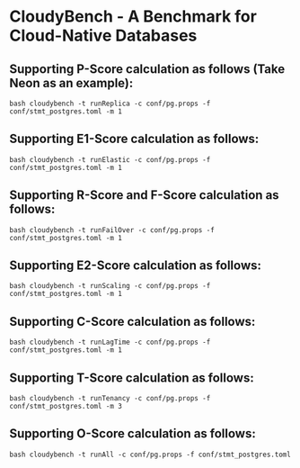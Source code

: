 # CloudyBench - A Benchmark for Cloud-Native Databases

## Supporting P-Score calculation as follows (Take Neon as an example):

```
bash cloudybench -t runReplica -c conf/pg.props -f conf/stmt_postgres.toml -m 1
```

## Supporting E1-Score calculation as follows:

```
bash cloudybench -t runElastic -c conf/pg.props -f conf/stmt_postgres.toml -m 1
```

## Supporting R-Score and F-Score calculation as follows:

```
bash cloudybench -t runFailOver -c conf/pg.props -f conf/stmt_postgres.toml -m 1
```

## Supporting E2-Score calculation as follows:

```
bash cloudybench -t runScaling -c conf/pg.props -f conf/stmt_postgres.toml -m 1
```

## Supporting C-Score calculation as follows:

```
bash cloudybench -t runLagTime -c conf/pg.props -f conf/stmt_postgres.toml -m 1
```

## Supporting T-Score calculation as follows:

```
bash cloudybench -t runTenancy -c conf/pg.props -f conf/stmt_postgres.toml -m 3
```

## Supporting O-Score calculation as follows:

```
bash cloudybench -t runAll -c conf/pg.props -f conf/stmt_postgres.toml
```